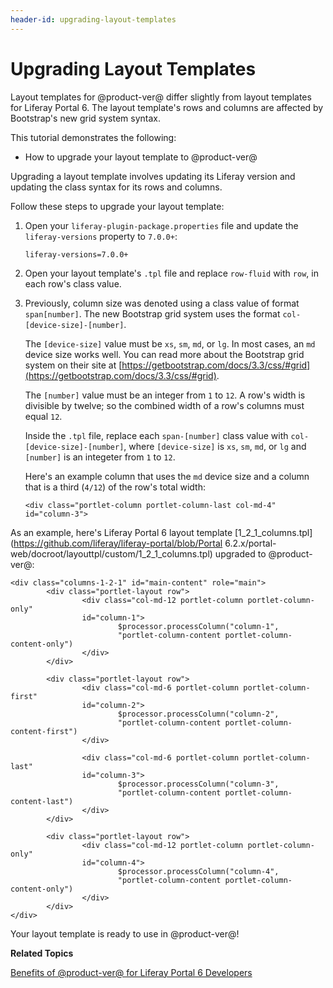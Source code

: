 ```yaml
---
header-id: upgrading-layout-templates
---
```


# Upgrading Layout Templates

Layout templates for @product-ver@ differ slightly from layout templates for
Liferay Portal 6. The layout template's rows and columns are affected by Bootstrap's
new grid system syntax.

This tutorial demonstrates the following:

- How to upgrade your layout template to @product-ver@

<!-- Comment out Code Upgrade Tool instructions until the tool is worth using with layout templates. Jim

There are a couple ways you can upgrade your layout template to @product-ver@. If
your project is in Liferay @ide@, you can use the Code 
Upgrade Tool to start the upgrade process. The second option is to manually 
upgrade the template files in the editor of your choice.

If your project is in Liferay @ide@, you can follow 
the steps in the next section, otherwise you can skip to the 
[Upgrading Your Layout Template Files](#upgrading-your-layout-template-files) 
section.

## Upgrading Your Layout Template with the Code Upgrade Tool

Since Liferay @ide@ version 3.1, the Code Upgrade
Tool has been available to use. The Code Upgrade Tool runs through your code,
points out the breaking changes, and suggest how to update it. Follow
these steps to upgrade your layout template to @product-ver@.

1.  Right-click on your layout template project in the *Package Explorer*, and 
    select *Liferay* &rarr; *Find Liferay 7 breaking API changes*.
    
    Figure 1: The Code Upgrade Tool finds the breaking changes in your code and suggests how to fix them. ../../../images/upgrading-layouts-find-api-breaking-changes.png
    
    The breaking changes and suggested fixes are listed in the 
    *Liferay 7 Migration Problems* tab of the workspace. At the moment, only a 
    `Code Problems` folder is shown. You'll have to select a file first, in 
    order to see the related breaking changes.
    
2.  Open the `Code Problems/[layout-template-name]` folder and select the 
    `liferay-plugin-package.properties` file.
    
    Now you can see the problems listed, with suggested fixes listed below.
    
    Figure 2: Breaking changes are listed in the Liferay 7 Migration Problems* tab. ../../../images/upgrading-layouts-list-of-breaking-changes.png
    
    In this case, there is only one problem listed.
    
2.  Double-click the problem to open the `liferay-plugin-package.properties`
    file.
    
    Currently the `liferay-versions` property is set to Liferay Portal 6.2. The Code Upgrade
    Tool can fix this.
    
3.  Right-click on the problem in the *Liferay 7 Migration Problems* tab and
    select *Correct automatically*.
    
    Figure 3: The Code Upgrade Tool can automatically update some breaking changes for you. ../../../images/upgrading-layouts-correct-automatically.png
    
    The version is updated to `7.0.0+` now. You're half way there, but you have
    some more adjustments to make.
    
The next section covers the rest of the changes you'll need to make to your
layout template for @product-ver@.

## Upgrading Your Layout Template Files

The first thing you'll need to do is update the version for your layout
template. If you followed the steps in the last section, you can skip to step 2.
-->

Upgrading a layout template involves updating its Liferay version and updating
the class syntax for its rows and columns.

Follow these steps to upgrade your layout template:

1.  Open your `liferay-plugin-package.properties` file and update the 
    `liferay-versions` property to `7.0.0+`:

        liferay-versions=7.0.0+
 
2.  Open your layout template's `.tpl` file and replace `row-fluid` with `row`,
    in each row's class value. 
 
3.  Previously, column size was denoted using a class value of format
    `span[number]`. The new Bootstrap grid system uses the format
    `col-[device-size]-[number]`. 

    The `[device-size]` value must be `xs`, `sm`, `md`, or `lg`. In most 
    cases, an `md` device size works well. You can read more about the Bootstrap
    grid system on their site at [https://getbootstrap.com/docs/3.3/css/#grid](https://getbootstrap.com/docs/3.3/css/#grid).

    The `[number]` value must be an integer from `1` to `12`. A row's width is
    divisible by twelve; so the combined width of a row's columns must equal `12`.

    Inside the `.tpl` file, replace each `span-[number]` class value with
    `col-[device-size]-[number]`, where `[device-size]` is `xs`, `sm`, `md`, or
    `lg` and `[number]` is an integeter from `1` to `12`.

    Here's an example column that uses the `md` device size and a column that is
    a third (`4/12`) of the row's total width: 

        <div class="portlet-column portlet-column-last col-md-4" id="column-3">
 
As an example, here's Liferay Portal 6 layout template [1_2_1_columns.tpl](https://github.com/liferay/liferay-portal/blob/Portal 6.2.x/portal-web/docroot/layouttpl/custom/1_2_1_columns.tpl)
upgraded to @product-ver@:

    <div class="columns-1-2-1" id="main-content" role="main">
            <div class="portlet-layout row">
                    <div class="col-md-12 portlet-column portlet-column-only" 
                    id="column-1">
                            $processor.processColumn("column-1", 
                            "portlet-column-content portlet-column-content-only")
                    </div>
            </div>
    
            <div class="portlet-layout row">
                    <div class="col-md-6 portlet-column portlet-column-first" 
                    id="column-2">
                            $processor.processColumn("column-2", 
                            "portlet-column-content portlet-column-content-first")
                    </div>
    
                    <div class="col-md-6 portlet-column portlet-column-last" 
                    id="column-3">
                            $processor.processColumn("column-3", 
                            "portlet-column-content portlet-column-content-last")
                    </div>
            </div>
    
            <div class="portlet-layout row">
                    <div class="col-md-12 portlet-column portlet-column-only" 
                    id="column-4">
                            $processor.processColumn("column-4", 
                            "portlet-column-content portlet-column-content-only")
                    </div>
            </div>
    </div>

Your layout template is ready to use in @product-ver@!

**Related Topics**

<!--[Planning a Plugin Upgrade to @product-ver@](/docs/7-0/tutorials/-/knowledge_base/t/migrating-existing-code-to-liferay-7)-->

[Benefits of @product-ver@ for Liferay Portal 6 Developers](/docs/7-0/tutorials/-/knowledge_base/t/benefits-of-liferay-7-for-liferay-6-developers)

<!-- Uncomment this link when the referenced tutorial is published. Jim
[Adapting to @product-ver@'s API with the Code Upgrade Tool](/docs/7-0/tutorials/-/knowledge_base/t/adapting-to-liferay-7s-api-with-the-code-upgrade-tool)
-->
